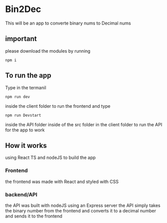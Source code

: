 # Bin2Dec
 This will be an app to converte binary nums to Decimal nums

## important
please download the modules by running
```
npm i
```

## To run the app

Type in the termanil 
```
npm run dev
```
inside the  client folder to run the frontend and type 
```
npm run Devstart
```
inside the API folder inside of the src folder in the client folder to run the API for the app to work


## How it works
using React TS and nodeJS to build the app
### Frontend
the frontend was made with React and styled with CSS
### backend/API
the API was built with nodeJS using an Express server
the API simply takes the binary number from the frontend and converts it to a decimal number and sends it to the frontend
